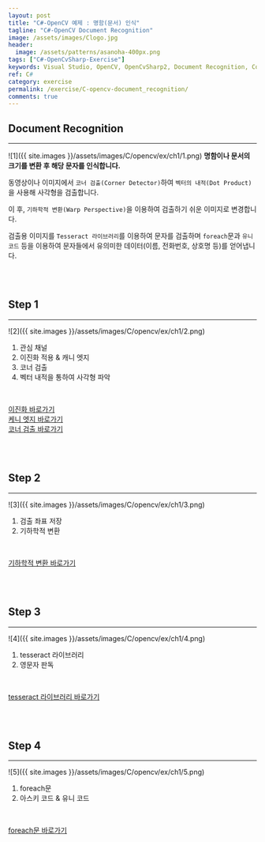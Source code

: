 ```yaml
---
layout: post
title: "C#-OpenCV 예제 : 명함(문서) 인식"
tagline: "C#-OpenCV Document Recognition"
image: /assets/images/Clogo.jpg
header:
  image: /assets/patterns/asanoha-400px.png
tags: ["C#-OpenCvSharp-Exercise"]
keywords: Visual Studio, OpenCV, OpenCvSharp2, Document Recognition, Corner Detector, Dot Product
ref: C#
category: exercise
permalink: /exercise/C-opencv-document_recognition/
comments: true
---
```


##  Document Recognition ## 
----------

![1]({{ site.images }}/assets/images/C/opencv/ex/ch1/1.png)
**명함이나 문서의 크기를 변환 후 해당 문자를 인식합니다.**

동영상이나 이미지에서 `코너 검출(Corner Detector)`하여 `벡터의 내적(Dot Product)`을 사용해 사각형을 검출합니다.

이 후, `기하학적 변환(Warp Perspective)`을 이용하여 검출하기 쉬운 이미지로 변경합니다.

검출용 이미지를 `Tesseract 라이브러리`를 이용하여 문자를 검출하며 `foreach`문과 `유니코드` 등을 이용하여 문자들에서 유의미한 데이터(이름, 전화번호, 상호명 등)를 얻어냅니다.

<br>
<br>

## Step 1 ##
----------

![2]({{ site.images }}/assets/images/C/opencv/ex/ch1/2.png)

1. 관심 채널
2. 이진화 적용 & 캐니 엣지
3. 코너 검출
4. 벡터 내적을 통하여 사각형 파악

<br>

[이진화 바로가기][12강] <br>
[케니 엣지 바로가기][14강] <br>
[코너 검출 바로가기][21강]

<br>
<br>

## Step 2 ##
----------

![3]({{ site.images }}/assets/images/C/opencv/ex/ch1/3.png)

1. 검출 좌표 저장
2. 기하학적 변환

<br>

[기하학적 변환 바로가기][18강]

<br>
<br>

## Step 3 ##
----------

![4]({{ site.images }}/assets/images/C/opencv/ex/ch1/4.png)

1. tesseract 라이브러리
2. 영문자 판독

<br>

[tesseract 라이브러리 바로가기][2강]

<br>
<br>

## Step 4 ##
----------
![5]({{ site.images }}/assets/images/C/opencv/ex/ch1/5.png)

1. foreach문
2. 아스키 코드 & 유니 코드

<br>

[foreach문 바로가기][11강]

<br>
<br>

[12강]: https://076923.github.io/posts/C-opencv-12/
[14강]: https://076923.github.io/posts/C-opencv-14/
[21강]: https://076923.github.io/posts/C-opencv-21/

[18강]: https://076923.github.io/posts/C-opencv-18/
[2강]: https://076923.github.io/posts/C-tesseract-2/

[11강]: https://076923.github.io/posts/C-11/
